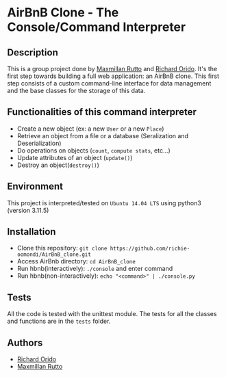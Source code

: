 # AirBnB Clone - The Console/Command Interpreter

## Description

This is a group project done by [Maxmillan Rutto](https://github.com/Maxrutto) and [Richard Orido](https://github.com/richie-omondi). It's the first step towards building a full web application: an AirBnB clone.
This first step consists of a custom command-line interface for data management and the base classes for the storage of this data.

## Functionalities of this command interpreter

* Create a new object (ex: a new `User` or a new `Place`)
* Retrieve an object from a file or a database (Seralization and Deserialization)
* Do operations on objects (`count`, `compute stats`, etc...)
* Update attributes of an object (`update()`)
* Destroy an object(`destroy()`)
  
## Environment

This project is interpreted/tested on `Ubuntu 14.04 LTS` using python3 (version 3.11.5)

## Installation

* Clone this repository: `git clone https://github.com/richie-oomondi/AirBnB_clone.git`
* Access AirBnb directory: `cd AirBnB_clone`
* Run hbnb(interactively): `./console` and enter command
* Run hbnb(non-interactively): `echo "<command>" | ./console.py`

## Tests

All the code is tested with the unittest module. The tests for all the classes and functions are in the `tests` folder.

## Authors

* [Richard Orido](https://github.com/richie-omondi)
* [Maxmillan Rutto](https://github.com/Maxrutto)
